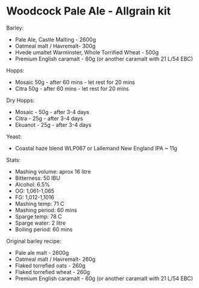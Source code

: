 # Woodcock Pale Ale - Allgrain kit

Barley: 
  - Pale Ale, Castle Malting - 2600g
  - Oatmeal malt / Havremalt- 300g
  - Hvede umaltet Warminster, Whole Torrified Wheat - 500g
  - Premium English caramalt - 60g (or another caramalt with 21 L/54 EBC)

Hopps:
  - Mosaic 50g - after 60 mins - let rest for 20 mins
  - Citra 50g - after 60 mins - let rest for 20 mins

Dry Hopps:
  - Mosaic - 50g - after 3-4 days
  - Citra - 25g - after 3-4 days
  - Ekuanot - 25g - after 3-4 days

Yeast:
  - Coastal haze blend WLP067 or Lallemand New England IPA ~ 11g

Stats:
 - Mashing volume: aprox 16 litre
 - Bitterness: 50 IBU
 - Alcohol: 6.5%
 - OG: 1,061-1,065
 - FG: 1,012-1,1016
 - Mashing temp: 71 C
 - Mashing period: 60 mins
 - Sparge temp: 78 C
 - Sparge water: 2 litre
 - Boiling period: 60 mins

Original barley recipe:
  - Pale ale malt - 2600g
  - Oatmeal malt / Havremalt- 260g
  - Flaked torrefied oats - 260g
  - Flaked torrefied wheat - 260g
  - Premium English caramalt - 60g (or another caramalt with 21 L/54 EBC)
